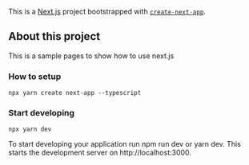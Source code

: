 This is a [Next.js](https://nextjs.org/) project bootstrapped with [`create-next-app`](https://github.com/vercel/next.js/tree/canary/packages/create-next-app).

## About this project
This is a sample pages to show how to use next.js

### How to setup
```
npx yarn create next-app --typescript
```

### Start developing
```
npx yarn dev
```
To start developing your application run npm run dev or yarn dev. This starts the development server on http://localhost:3000.